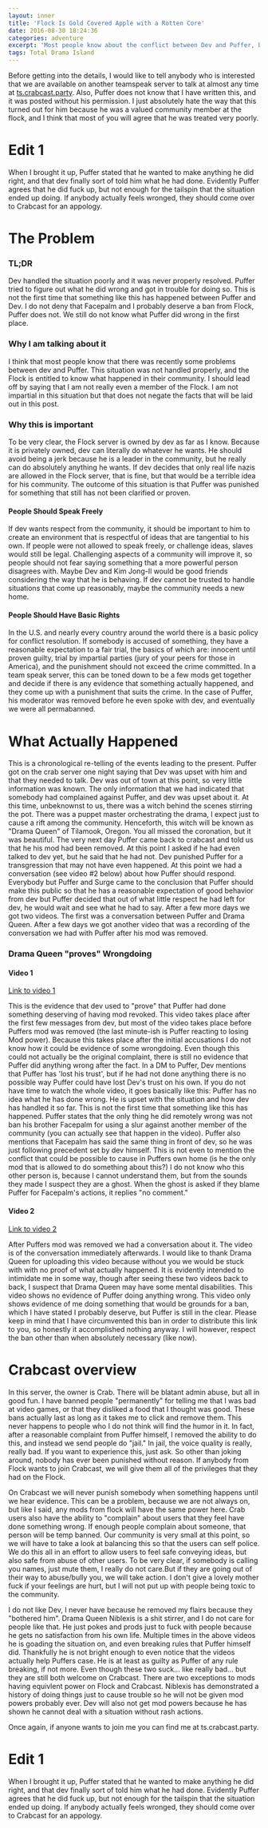 ```yaml
---
layout: inner
title: 'Flock Is Gold Covered Apple with a Rotten Core'
date: 2016-08-30 18:24:36
categories: adventure
excerpt: 'Most people know about the conflict between Dev and Puffer, but not the intricate details. Devs flagrant handling of this issue was not only disrespectful, but also illogical and even immoral.'
tags: Total Drama Island
---
```


Before getting into the details, I would like to tell anybody who is interested that we are available on another teamspeak server to talk at almost any time at [ts.crabcast.party](ts3server://ts.crabcast.party).
Also, Puffer does not know that I have written this, and it was posted without his permission. 
I just absolutely hate the way that this turned out for him because he was a valued community member at the flock, and I think that most of you will agree that he was treated very poorly. 

# Edit 1

When I brought it up, Puffer stated that he wanted to make anything he did right, and that dev finally sort of told him what he had done. 
Evidently Puffer agrees that he did fuck up, but not enough for the tailspin that the situation ended up doing. 
If anybody actually feels wronged, they should come over to Crabcast for an appology. 

# The Problem

### TL;DR

Dev handled the situation poorly and it was never properly resolved. Puffer tried to figure out what he did wrong and got in trouble for doing so. 
This is not the first time that something like this has happened between Puffer and Dev. 
I do not deny that Facepalm and I probably deserve a ban from Flock, Puffer does not. 
We still do not know what Puffer did wrong in the first place. 

### Why I am talking about it

I think that most people know that there was recently some problems between dev and Puffer. 
This situation was not handled properly, and the Flock is entitled to know what happened in their community. 
I should lead off by saying that I am not really even a member of the Flock. 
I am not impartial in this situation but that does not negate the facts that will be laid out in this post.


### Why this is important

To be very clear, the Flock server is owned by dev as far as I know. Because it is privately owned, dev can literally do whatever he wants. 
He should avoid being a jerk because he is a leader in the community, but he really can do absolutely anything he wants.
If dev decides that only real life nazis are allowed in the Flock server, that is fine, but that would be a terrible idea for his community.
The outcome of this situation is that Puffer was punished for something that still has not been clarified or proven. 

#### People Should Speak Freely

If dev wants respect from the community, it should be important to him to create an environment that is respectful of ideas that are tangential to his own. 
If people were not allowed to speak freely, or challenge ideas, slaves would still be legal. 
Challenging aspects of a community will improve it, so people should not fear saying something that a more powerful person disagrees with. 
Maybe Dev and Kim Jong-Il would be good friends considering the way that he is behaving. 
If dev cannot be trusted to handle situations that come up reasonably, maybe the community needs a new home. 

#### People Should Have Basic Rights

In the U.S. and nearly every country around the world there is a basic policy for conflict resolution.
If somebody is accused of something, they have a reasonable expectation to a fair trial, the basics of which are: innocent until proven guilty, trial by impartial parties (jury of your peers for those in America), and the punishment should not exceed the crime committed. 
In a team speak server, this can be toned down to be a few mods get together and decide if there is any evidence that something actually happened, and they come up with a punishment that suits the crime. 
In the case of Puffer, his moderator was removed before he even spoke with dev, and eventually we were all permabanned. 



# What Actually Happened

This is a chronological re-telling of the events leading to the present.
Puffer got on the crab server one night saying that Dev was upset with him and that they needed to talk. 
Dev was out of town at this point, so very little information was known.
The only information that we had indicated that somebody had complained against Puffer, and dev was upset about it. 
At this time, unbeknownst to us, there was a witch behind the scenes stirring the pot. There was a puppet master orchestrating the drama, I expect just to cause a rift among the community. 
Henceforth, this witch will be known as "Drama Queen" of Tilamook, Oregon. You all missed the coronation, but it was beautiful. 
The very next day Puffer came back to crabcast and told us that he his mod had been removed.
At this point I asked if he had even talked to dev yet, but he said that he had not. Dev punished Puffer for a transgression that may not have even happened. 
At this point we had a conversation (see video #2 below) about how Puffer should respond. 
Everybody but Puffer and Surge came to the conclusion that Puffer should make this public so that he has a reasonable expectation of good behavior from dev but Puffer decided that out of what little respect he had left for dev, he would wait and see what he had to say. 
After a few more days we got two videos. The first was a conversation between Puffer and Drama Queen. 
After a few days we got another video that was a recording of the conversation we had with Puffer after his mod was removed. 

### Drama Queen "proves" Wrongdoing

#### Video 1
[Link to video 1](https://www.youtube.com/watch?v=FQenYNQgS34)

This is the evidence that dev used to "prove" that Puffer had done something deserving of having mod revoked. This video takes place after the first few messages from dev, but most of the video takes place before Puffers mod was removed (the last minute-ish is Puffer reacting to losing Mod power).
Because this takes place after the initial accusations I do not know how it could be evidence of some wrongdoing.
Even though this could not actually be the original complaint, there is still no evidence that Puffer did anything wrong after the fact. 
In a DM to Puffer, Dev mentions that Puffer has 'lost his trust', but if he had not done anything there is no possible way Puffer could have lost Dev's trust on his own.
If you do not have time to watch the whole video, it goes basically like this: Puffer has no idea what he has done wrong.
He is upset with the situation and how dev has handled it so far. This is not the first time that something like this has happened. 
Puffer states that the only thing he did remotely wrong was not ban his brother Facepalm for using a slur against another member of the community (you can actually see that happen in the video). 
Puffer also mentions that Facepalm has said the same thing in front of dev, so he was just following precedent set by dev himself. 
This is not even to mention the conflict that could be possible to cause in Puffers own home (is he the only mod that is allowed to do something about this?)
I do not know who this other person is, because I cannot understand them, but from the sounds they made I suspect they are a ghost. 
When the ghost is asked if they blame Puffer for Facepalm's actions, it replies "no comment." 

#### Video 2
[Link to video 2](https://www.youtube.com/watch?v=BIZDW5Li3PI)

After Puffers mod was removed we had a conversation about it. 
The video is of the conversation immediately afterwards. 
I would like to thank Drama Queen for uploading this video because without you we would be stuck with with no proof of what actually happened. 
It is evidently intended to intimidate me in some way, though after seeing these two videos back to back, I suspect that Drama Queen may have some mental disabilities. 
This video shows no evidence of Puffer doing anything wrong. This video only shows evidence of me doing something that would be grounds for a ban, which I have stated I probably deserve, but Puffer is still in the clear.
Please keep in mind that I have circumvented this ban in order to distribute this link to you, so honestly it accomplished nothing anyway.
I will however, respect the ban other than when absolutely necessary (like now).

# Crabcast overview

In this server, the owner is Crab. There will be blatant admin abuse, but all in good fun. I have banned people "permanently" for telling me that I was bad at video games, or that they disliked a food that I thought was good. 
These bans actually last as long as it takes me to click and remove them. This never happens to people who I do not think will find the humor in it. 
In fact, after a reasonable complaint from Puffer himself, I removed the ability to do this, and instead we send people do "jail." 
In jail, the voice quality is really, really bad. If you want to experience this, just ask. So other than joking around, nobody has ever been punished without reason. 
If anybody from Flock wants to join Crabcast, we will give them all of the privileges that they had on the Flock. 

On Crabcast we will never punish somebody when something happens until we hear evidence. This can be a problem, because we are not always on, but like I said, any mods from flock will have the same power here. 
Crab users also have the ability to "complain" about users that they feel have done something wrong. If enough people complain about someone, that person will be temp banned.
Our community is very small at this point, so we will have to take a look at balancing this so that the users can self police. 
We do this all in an effort to allow users to feel safe conveying ideas, but also safe from abuse of other users. 
To be very clear, if somebody is calling you names, just mute them, I really do not care.But if they are going out of their way to abuse/bully you, we will take action. 
I don't give a lovely mother fuck if your feelings are hurt, but I will not put up with people being toxic to the community. 

I do not like Dev, I never have because he removed my flairs because they "bothered him". Drama Queen Niblexis is a shit stirrer, and I do not care for people like that. 
He just pokes and prods just to fuck with people because he gets no satisfaction from his own life.
Multiple times in the above videos he is goading the situation on, and even breaking rules that Puffer himself did.
Thankfully he is not bright enough to even notice that the videos actually help Puffers case. 
He is at least as guilty as Puffer of any rule breaking, if not more. 
Even though these two suck... like really bad... but they are still both welcome on Crabcast. 
There are two exceptions to mods having equivlent power on Flock and Crabcast. Niblexis has demonstrated a history of doing things just to cause trouble so he will not be given mod powers probably ever. 
Dev will also not get mod powers because he has shown he cannot deal with a situation without rash actions. 

Once again, if anyone wants to join me you can find me at ts.crabcast.party.

# Edit 1

When I brought it up, Puffer stated that he wanted to make anything he did right, and that dev finally sort of told him what he had done. 
Evidently Puffer agrees that he did fuck up, but not enough for the tailspin that the situation ended up doing. 
If anybody actually feels wronged, they should come over to Crabcast for an appology. 
